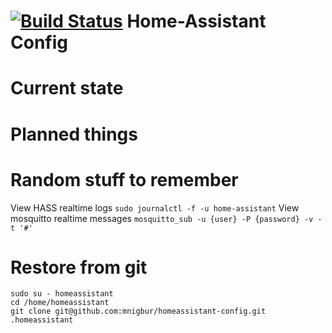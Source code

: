 # [![Build Status](https://travis-ci.org/mnigbur/homeassistant-config.svg?branch=master)](https://travis-ci.org/mnigbur/homeassistant-config) Home-Assistant Config

# Current state

# Planned things

# Random stuff to remember
View HASS realtime logs `sudo journalctl -f -u home-assistant`
View mosquitto realtime messages `mosquitto_sub -u {user} -P {password} -v -t '#'`

# Restore from git
```
sudo su - homeassistant
cd /home/homeassistant
git clone git@github.com:mnigbur/homeassistant-config.git .homeassistant
```
